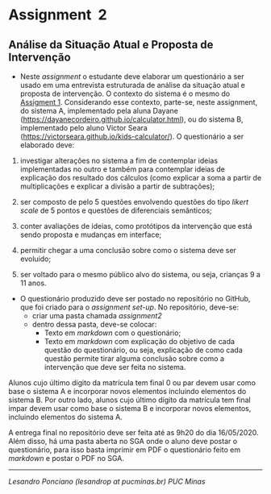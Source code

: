 # Assignment  2

## Análise da Situação Atual e Proposta de Intervenção

* Neste _assignment_ o estudante deve elaborar um questionário a ser usado em uma entrevista estruturada de análise da situação atual e proposta de intervenção. O contexto do sistema é o mesmo do [Assigment 1](https://github.com/lesandrop/Inter-Humano-Computador/blob/master/02-TrabalhosHandsOnOficinas/assignment_ihc-1.md). Considerando esse contexto, parte-se, neste assignment, do sistema A, implementado pela aluna Dayane (https://dayanecordeiro.github.io/calculator.html), ou do sistema B, implementado pelo aluno Victor Seara (https://victorseara.github.io/kids-calculator/). O questionário a ser elaborado deve:

1. investigar alterações no sistema a fim de contemplar ideias implementadas no outro e também para contemplar ideias de explicação dos resultado dos cálculos (como explicar a soma a partir de multiplicações e explicar a divisão a partir de subtrações);

1. ser composto de pelo 5 questões envolvendo questões do tipo _likert scale_ de 5 pontos e questões de diferenciais semânticos;

1. conter avaliações de ideias, como protótipos da intervenção que está sendo proposta e mudanças em interface;

1. permitir chegar a uma conclusão sobre como o sistema deve ser evoluído;

1. ser voltado para o mesmo público alvo do sistema, ou seja, crianças 9 a 11 anos.

* O questionário produzido deve ser postado no repositório no GitHub, que foi criado para o _assignment set-up_. No repositório, deve-se:
	* criar uma pasta chamada _assignment2_
	* dentro dessa pasta, deve-se colocar:
		* Texto em _markdown_ com o questionário;
		* Texto em _markdown_ com explicação do objetivo de cada questão do questionário, ou seja, explicação de como cada questão permite tirar alguma conclusão sobre como a intervenção que deve ser feita no sistema.


Alunos cujo último dígito da matrícula tem final 0 ou par devem usar como base o sistema A e incorporar novos elementos incluindo elementos do sistema B. Por outro lado, alunos cujo último dígito da matrícula tem final impar devem usar como base o sistema B e incorporar novos elementos, incluindo elementos do sistema A.

A entrega final no repositório deve ser feita até as 9h20 do dia 16/05/2020. Além disso, há uma pasta aberta no SGA onde o aluno deve postar o questionário, para isso basta imprimir em PDF o questionário feito em _markdown_ e postar o PDF no SGA.

---

_Lesandro Ponciano (lesandrop at pucminas.br) PUC Minas_